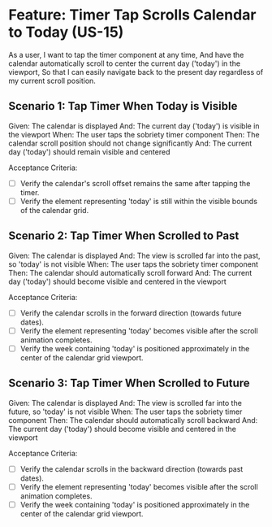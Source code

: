 # Feature: Timer Tap Scrolls Calendar to Today (US-15)

As a user,
I want to tap the timer component at any time,
And have the calendar automatically scroll to center the current day ('today') in the viewport,
So that I can easily navigate back to the present day regardless of my current scroll position.

## Scenario 1: Tap Timer When Today is Visible
Given: The calendar is displayed
And: The current day ('today') is visible in the viewport
When: The user taps the sobriety timer component
Then: The calendar scroll position should not change significantly
And: The current day ('today') should remain visible and centered

Acceptance Criteria:
- [ ] Verify the calendar's scroll offset remains the same after tapping the timer.
- [ ] Verify the element representing 'today' is still within the visible bounds of the calendar grid.

## Scenario 2: Tap Timer When Scrolled to Past
Given: The calendar is displayed
And: The view is scrolled far into the past, so 'today' is not visible
When: The user taps the sobriety timer component
Then: The calendar should automatically scroll forward
And: The current day ('today') should become visible and centered in the viewport

Acceptance Criteria:
- [ ] Verify the calendar scrolls in the forward direction (towards future dates).
- [ ] Verify the element representing 'today' becomes visible after the scroll animation completes.
- [ ] Verify the week containing 'today' is positioned approximately in the center of the calendar grid viewport.

## Scenario 3: Tap Timer When Scrolled to Future
Given: The calendar is displayed
And: The view is scrolled far into the future, so 'today' is not visible
When: The user taps the sobriety timer component
Then: The calendar should automatically scroll backward
And: The current day ('today') should become visible and centered in the viewport

Acceptance Criteria:
- [ ] Verify the calendar scrolls in the backward direction (towards past dates).
- [ ] Verify the element representing 'today' becomes visible after the scroll animation completes.
- [ ] Verify the week containing 'today' is positioned approximately in the center of the calendar grid viewport.